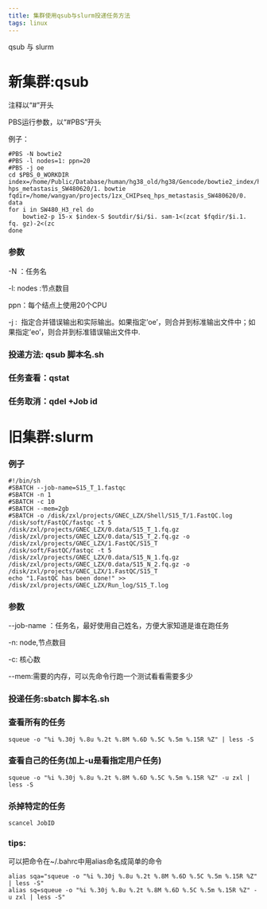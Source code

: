 ```yaml
---
title: 集群使用qsub与slurm投递任务方法
tags: linux
---
```


qsub 与 slurm

<!--more--> 


# 新集群:qsub

注释以“#”开头

PBS运行参数，以“#PBS”开头


例子：
```
#PBS -N bowtie2
#PBS -l nodes=1: ppn=20
#PBS -j oe 
cd $PBS_0_WORKDIR index=/home/Public/Database/human/hg38_old/hg38/Gencode/bowtie2_index/hg38outdir=/home/wangyan/projects/1zx_CHIPseq hps_metastasis_SW480620/1. bowtie
fqdir=/home/wangyan/projects/1zx_CHIPseq_hps_metastasis_SW480620/0. data
for i in SW480_H3_rel do
    bowtie2-p 15-x $index-S $outdir/$i/$i. sam-1<(zcat $fqdir/$i.1. fq. gz)-2<(zc
done
```

### 参数
-N ：任务名

-l: 
nodes :节点数目 

ppn：每个结点上使用20个CPU

 -j :  指定合并错误输出和实际输出。如果指定’oe’，则合并到标准输出文件中；如果指定’eo’，则合并到标准错误输出文件中.
 
 
### 投递方法: qsub  脚本名.sh


### 任务查看：qstat


### 任务取消：qdel +Job id




# 旧集群:slurm

###  例子

```
#!/bin/sh
#SBATCH --job-name=S15_T_1.fastqc
#SBATCH -n 1
#SBATCH -c 10
#SBATCH --mem=2gb
#SBATCH -o /disk/zxl/projects/GNEC_LZX/Shell/S15_T/1.FastQC.log
/disk/soft/FastQC/fastqc -t 5 /disk/zxl/projects/GNEC_LZX/0.data/S15_T_1.fq.gz /disk/zxl/projects/GNEC_LZX/0.data/S15_T_2.fq.gz -o /disk/zxl/projects/GNEC_LZX/1.FastQC/S15_T
/disk/soft/FastQC/fastqc -t 5 /disk/zxl/projects/GNEC_LZX/0.data/S15_N_1.fq.gz /disk/zxl/projects/GNEC_LZX/0.data/S15_N_2.fq.gz -o /disk/zxl/projects/GNEC_LZX/1.FastQC/S15_T
echo "1.FastQC has been done!" >> /disk/zxl/projects/GNEC_LZX/Run_log/S15_T.log
```

### 参数
 --job-name ：任务名，最好使用自己姓名，方便大家知道是谁在跑任务
 
-n: node,节点数目

-c: 核心数

--mem:需要的内存，可以先命令行跑一个测试看看需要多少

### 投递任务:sbatch 脚本名.sh


### 查看所有的任务
```
squeue -o "%i %.30j %.8u %.2t %.8M %.6D %.5C %.5m %.15R %Z" | less -S
```

### 查看自己的任务(加上-u是看指定用户任务)

```
squeue -o "%i %.30j %.8u %.2t %.8M %.6D %.5C %.5m %.15R %Z" -u zxl | less -S
```

### 杀掉特定的任务
```
scancel JobID
```

###  tips:
可以把命令在~/.bahrc中用alias命名成简单的命令


```
alias sqa="squeue -o "%i %.30j %.8u %.2t %.8M %.6D %.5C %.5m %.15R %Z" | less -S"
alias sq=squeue -o "%i %.30j %.8u %.2t %.8M %.6D %.5C %.5m %.15R %Z" -u zxl | less -S"
```